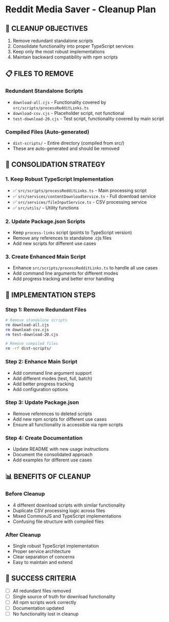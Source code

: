 # Reddit Media Saver - Cleanup Plan

## 🎯 **CLEANUP OBJECTIVES**
1. Remove redundant standalone scripts
2. Consolidate functionality into proper TypeScript services
3. Keep only the most robust implementations
4. Maintain backward compatibility with npm scripts

## 📋 **FILES TO REMOVE**

### **Redundant Standalone Scripts**
- `download-all.cjs` - Functionality covered by `src/scripts/processRedditLinks.ts`
- `download-csv.cjs` - Placeholder script, not functional
- `test-download-20.cjs` - Test script, functionality covered by main script

### **Compiled Files (Auto-generated)**
- `dist-scripts/` - Entire directory (compiled from src/)
- These are auto-generated and should be removed

## 🔄 **CONSOLIDATION STRATEGY**

### **1. Keep Robust TypeScript Implementation**
- ✅ `src/scripts/processRedditLinks.ts` - Main processing script
- ✅ `src/services/contentDownloadService.ts` - Full download service
- ✅ `src/services/fileInputService.ts` - CSV processing service
- ✅ `src/utils/` - Utility functions

### **2. Update Package.json Scripts**
- Keep `process-links` script (points to TypeScript version)
- Remove any references to standalone .cjs files
- Add new scripts for different use cases

### **3. Create Enhanced Main Script**
- Enhance `src/scripts/processRedditLinks.ts` to handle all use cases
- Add command line arguments for different modes
- Add progress tracking and better error handling

## 🚀 **IMPLEMENTATION STEPS**

### **Step 1: Remove Redundant Files**
```bash
# Remove standalone scripts
rm download-all.cjs
rm download-csv.cjs  
rm test-download-20.cjs

# Remove compiled files
rm -rf dist-scripts/
```

### **Step 2: Enhance Main Script**
- Add command line argument support
- Add different modes (test, full, batch)
- Add better progress tracking
- Add configuration options

### **Step 3: Update Package.json**
- Remove references to deleted scripts
- Add new npm scripts for different use cases
- Ensure all functionality is accessible via npm scripts

### **Step 4: Create Documentation**
- Update README with new usage instructions
- Document the consolidated approach
- Add examples for different use cases

## 📊 **BENEFITS OF CLEANUP**

### **Before Cleanup**
- 4 different download scripts with similar functionality
- Duplicate CSV processing logic across files
- Mixed CommonJS and TypeScript implementations
- Confusing file structure with compiled files

### **After Cleanup**
- Single robust TypeScript implementation
- Proper service architecture
- Clear separation of concerns
- Easy to maintain and extend

## 🎯 **SUCCESS CRITERIA**
- [ ] All redundant files removed
- [ ] Single source of truth for download functionality
- [ ] All npm scripts work correctly
- [ ] Documentation updated
- [ ] No functionality lost in cleanup 
